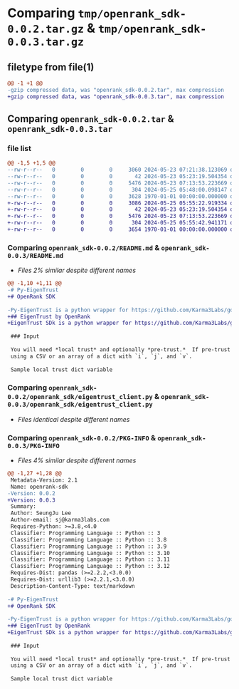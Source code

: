 # Comparing `tmp/openrank_sdk-0.0.2.tar.gz` & `tmp/openrank_sdk-0.0.3.tar.gz`

## filetype from file(1)

```diff
@@ -1 +1 @@
-gzip compressed data, was "openrank_sdk-0.0.2.tar", max compression
+gzip compressed data, was "openrank_sdk-0.0.3.tar", max compression
```

## Comparing `openrank_sdk-0.0.2.tar` & `openrank_sdk-0.0.3.tar`

### file list

```diff
@@ -1,5 +1,5 @@
--rw-r--r--   0        0        0     3060 2024-05-23 07:21:38.123069 openrank_sdk-0.0.2/README.md
--rw-r--r--   0        0        0       42 2024-05-23 05:23:19.504354 openrank_sdk-0.0.2/openrank_sdk/__init__.py
--rw-r--r--   0        0        0     5476 2024-05-23 07:13:53.223669 openrank_sdk-0.0.2/openrank_sdk/eigentrust_client.py
--rw-r--r--   0        0        0      304 2024-05-25 05:48:00.098147 openrank_sdk-0.0.2/pyproject.toml
--rw-r--r--   0        0        0     3628 1970-01-01 00:00:00.000000 openrank_sdk-0.0.2/PKG-INFO
+-rw-r--r--   0        0        0     3086 2024-05-25 05:55:22.919334 openrank_sdk-0.0.3/README.md
+-rw-r--r--   0        0        0       42 2024-05-23 05:23:19.504354 openrank_sdk-0.0.3/openrank_sdk/__init__.py
+-rw-r--r--   0        0        0     5476 2024-05-23 07:13:53.223669 openrank_sdk-0.0.3/openrank_sdk/eigentrust_client.py
+-rw-r--r--   0        0        0      304 2024-05-25 05:55:42.941171 openrank_sdk-0.0.3/pyproject.toml
+-rw-r--r--   0        0        0     3654 1970-01-01 00:00:00.000000 openrank_sdk-0.0.3/PKG-INFO
```

### Comparing `openrank_sdk-0.0.2/README.md` & `openrank_sdk-0.0.3/README.md`

 * *Files 2% similar despite different names*

```diff
@@ -1,10 +1,11 @@
-# Py-EigenTrust
+# OpenRank SDK
 
-Py-EigenTrust is a python wrapper for https://github.com/Karma3Labs/go-eigentrust
+## EigenTrust by OpenRank
+EigenTrust SDk is a python wrapper for https://github.com/Karma3Labs/go-eigentrust
 
 ### Input
 
 You will need *local trust* and optionally *pre-trust.*  If pre-trust is not specified, each peer will have an equal weight. Both can be specified
 using a CSV or an array of a dict with `i`, `j`, and `v`.
 
 Sample local trust dict variable
```

### Comparing `openrank_sdk-0.0.2/openrank_sdk/eigentrust_client.py` & `openrank_sdk-0.0.3/openrank_sdk/eigentrust_client.py`

 * *Files identical despite different names*

### Comparing `openrank_sdk-0.0.2/PKG-INFO` & `openrank_sdk-0.0.3/PKG-INFO`

 * *Files 4% similar despite different names*

```diff
@@ -1,27 +1,28 @@
 Metadata-Version: 2.1
 Name: openrank-sdk
-Version: 0.0.2
+Version: 0.0.3
 Summary: 
 Author: SeungJu Lee
 Author-email: sj@karma3labs.com
 Requires-Python: >=3.8,<4.0
 Classifier: Programming Language :: Python :: 3
 Classifier: Programming Language :: Python :: 3.8
 Classifier: Programming Language :: Python :: 3.9
 Classifier: Programming Language :: Python :: 3.10
 Classifier: Programming Language :: Python :: 3.11
 Classifier: Programming Language :: Python :: 3.12
 Requires-Dist: pandas (>=2.2.2,<3.0.0)
 Requires-Dist: urllib3 (>=2.2.1,<3.0.0)
 Description-Content-Type: text/markdown
 
-# Py-EigenTrust
+# OpenRank SDK
 
-Py-EigenTrust is a python wrapper for https://github.com/Karma3Labs/go-eigentrust
+## EigenTrust by OpenRank
+EigenTrust SDk is a python wrapper for https://github.com/Karma3Labs/go-eigentrust
 
 ### Input
 
 You will need *local trust* and optionally *pre-trust.*  If pre-trust is not specified, each peer will have an equal weight. Both can be specified
 using a CSV or an array of a dict with `i`, `j`, and `v`.
 
 Sample local trust dict variable
```


